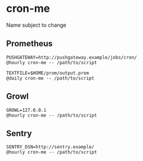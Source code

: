 # cron-me

Name subject to change

## Prometheus
```
PUSHGATEWAY=http://pushgateway.example/jobs/cron/
@hourly cron-me -- /path/to/script

TEXTFILE=$HOME/prom/output.prom
@daily cron-me -- /path/to/script
```

## Growl
```
GROWL=127.0.0.1
@hourly cron-me -- /path/to/script
```

## Sentry
```
SENTRY_DSN=http://sentry.example/
@hourly cron-me -- /path/to/script
```
